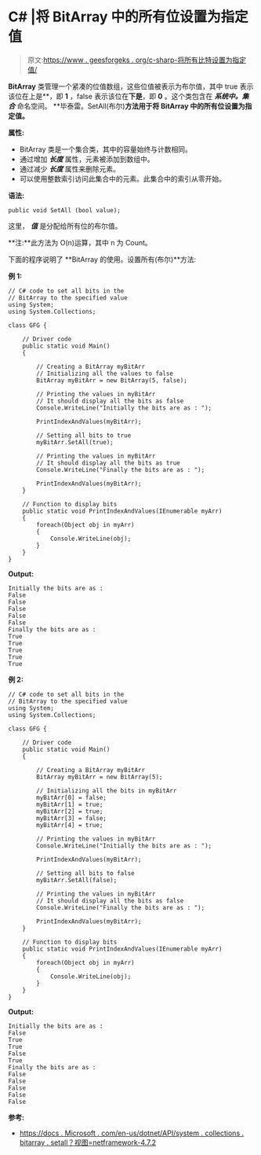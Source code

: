 # C# |将 BitArray 中的所有位设置为指定值

> 原文:[https://www . geesforgeks . org/c-sharp-将所有比特设置为指定值/](https://www.geeksforgeeks.org/c-sharp-set-all-bits-in-the-bitarray-to-the-specified-value/)

**BitArray** 类管理一个紧凑的位值数组，这些位值被表示为布尔值，其中 true 表示该位在上是**，即 **1** ，false 表示该位在**下是**，即 **0** 。这个类包含在 ***系统中。集合*** 命名空间。
**毕泰雷。SetAll(布尔)**方法用于将 BitArray 中的所有位设置为指定值。**

**属性:**

*   BitArray 类是一个集合类，其中的容量始终与计数相同。
*   通过增加 ***长度*** 属性，元素被添加到数组中。
*   通过减少 ***长度*** 属性来删除元素。
*   可以使用整数索引访问此集合中的元素。此集合中的索引从零开始。

**语法:**

```
public void SetAll (bool value);

```

这里， ***值*** 是分配给所有位的布尔值。

**注:**此方法为 O(n)运算，其中 n 为 Count。

下面的程序说明了 **BitArray 的使用。设置所有(布尔)**方法:

**例 1:**

```
// C# code to set all bits in the
// BitArray to the specified value
using System;
using System.Collections;

class GFG {

    // Driver code
    public static void Main()
    {

        // Creating a BitArray myBitArr
        // Initializing all the values to false
        BitArray myBitArr = new BitArray(5, false);

        // Printing the values in myBitArr
        // It should display all the bits as false
        Console.WriteLine("Initially the bits are as : ");

        PrintIndexAndValues(myBitArr);

        // Setting all bits to true
        myBitArr.SetAll(true);

        // Printing the values in myBitArr
        // It should display all the bits as true
        Console.WriteLine("Finally the bits are as : ");

        PrintIndexAndValues(myBitArr);
    }

    // Function to display bits
    public static void PrintIndexAndValues(IEnumerable myArr)
    {
        foreach(Object obj in myArr)
        {
            Console.WriteLine(obj);
        }
    }
}
```

**Output:**

```
Initially the bits are as : 
False
False
False
False
False
Finally the bits are as : 
True
True
True
True
True

```

**例 2:**

```
// C# code to set all bits in the
// BitArray to the specified value
using System;
using System.Collections;

class GFG {

    // Driver code
    public static void Main()
    {

        // Creating a BitArray myBitArr
        BitArray myBitArr = new BitArray(5);

        // Initializing all the bits in myBitArr
        myBitArr[0] = false;
        myBitArr[1] = true;
        myBitArr[2] = true;
        myBitArr[3] = false;
        myBitArr[4] = true;

        // Printing the values in myBitArr
        Console.WriteLine("Initially the bits are as : ");

        PrintIndexAndValues(myBitArr);

        // Setting all bits to false
        myBitArr.SetAll(false);

        // Printing the values in myBitArr
        // It should display all the bits as false
        Console.WriteLine("Finally the bits are as : ");

        PrintIndexAndValues(myBitArr);
    }

    // Function to display bits
    public static void PrintIndexAndValues(IEnumerable myArr)
    {
        foreach(Object obj in myArr)
        {
            Console.WriteLine(obj);
        }
    }
}
```

**Output:**

```
Initially the bits are as : 
False
True
True
False
True
Finally the bits are as : 
False
False
False
False
False

```

**参考:**

*   [https://docs . Microsoft . com/en-us/dotnet/API/system . collections . bitarray . setall？视图=netframework-4.7.2](https://docs.microsoft.com/en-us/dotnet/api/system.collections.bitarray.setall?view=netframework-4.7.2)